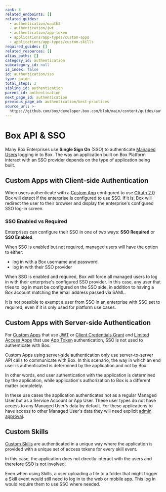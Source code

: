 ```yaml
---
rank: 8
related_endpoints: []
related_guides:
  - authentication/oauth2
  - authentication/jwt
  - authentication/app-token
  - applications/app-types/custom-apps
  - applications/app-types/custom-skills
required_guides: []
related_resources: []
alias_paths: []
category_id: authentication
subcategory_id: null
is_index: false
id: authentication/sso
type: guide
total_steps: 3
sibling_id: authentication
parent_id: authentication
next_page_id: authentication
previous_page_id: authentication/best-practices
source_url: >-
  https://github.com/box/developer.box.com/blob/main/content/guides/authentication/sso.md
---
```

# Box API & SSO

Many Box Enterprises use **Single Sign On** (SSO) to authenticate
[Managed Users][mu] logging in to Box. The way an application built on
Box Platform interact with an SSO provider depends on the type of application
being built.

## Custom Apps with Client-side Authentication

When users authenticate with a [Custom App][custom_app] configured to use
[OAuth 2.0][oauth2] Box will detect if the enterprise is configured to use SSO.
If it is, Box will redirect the user to their browser and display the
enterprise's configured SSO log-in screen.

### SSO Enabled vs Required

Enterprises can configure their SSO in one of two ways: **SSO Required**
or **SSO Enabled**.

When SSO is enabled but not required, managed users will have the option to
either:

- log in with a Box username and password
- log in with their SSO provider 

When SSO is enabled and required, Box will force all managed users to log in
with their enterprise's configured SSO provider. In this case, any
user that tries to log in must be configured on the SSO side, in addition to
having a Box account matching the email address passed via SAML.

<Message warning>

It is not possible to exempt a user from SSO in an enterprise with SSO
set to required, even if it is only used for platform use cases.

</Message>

## Custom Apps with Server-side Authentication

For [Custom Apps][custom_app] that use [JWT][jwt] or
[Client Credentials Grant][ccg] and
[Limited Access Apps][la-app] that use [App Token][app_token] authentication,
SSO is not used to authenticate with Box.

Custom Apps using server-side authentication only use server-to-server API
calls to communicate with Box. In this scenario, the way in which an end user
is authenticated is determined by the application and not by Box.

In other words, end user authentication with the application is determined by
the application, while application's authorization to Box is a different
matter completely.

In these use cases the application authenticates not as a regular Managed User
but as a Service Account or App User. These user types do not have access to any
Managed User's data by default. For these applications to have access to other
Managed User's data they will need explicit [admin approval][admin-approval].

## Custom Skills

[Custom Skills][custom_skills] are authenticated in a unique way where the
application is provided with a unique set of access tokens for every skill
event.

In this case, the application does not directly interact with the users and
therefore SSO is not involved.

<Message>

Even when using Skills, a user uploading a file to a folder that might trigger
a Skill event would still need to log in to the web or mobile app. This log in
would require them to use SSO where needed.

</Message>

[mu]: g://getting-started/user-types/managed-users
[admin-approval]: g://authorization/custom-app-approval
[jwt]: g://authentication/jwt
[oauth2]: g://authentication/oauth2
[ccg]: g:///authentication/client-credentials
[la-app]: guide://applications/web-app-integrations
[app_token]: g://authentication/app-token
[custom_app]: g://applications/app-types/custom-apps
[custom_skills]: g://applications/app-types/custom-skills
[jwt]: g://authentication/jwt/jwt-setup